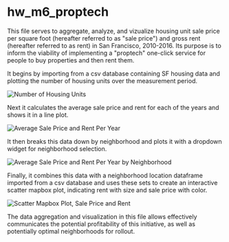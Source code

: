 # hw_m6_proptech

This file serves to aggregate, analyze, and vizualize housing unit sale price per square foot (hereafter referred to as "sale price") and gross rent (hereafter referred to as rent) in San Francisco, 2010-2016. Its purpose is to inform the viability of implementing a "proptech" one-click service for people to buy properties and then rent them.

It begins by importing from a csv database containing SF housing data and plotting the number of housing units over the measurement period.

![Number of Housing Units](C:/Users/ryans/OneDrive/Desktop/1.png)

Next it calculates the average sale price and rent for each of the years and shows it in a line plot.

![Average Sale Price and Rent Per Year](C:/Users/ryans/OneDrive/Desktop/2.png)

It then breaks this data down by neighborhood and plots it with a dropdown widget for neighborhood selection.

![Average Sale Price and Rent Per Year by Neighborhood](C:/Users/ryans/OneDrive/Desktop/3.png)

Finally, it combines this data with a neighborhood location dataframe imported from a csv database and uses these sets to create an interactive scatter mapbox plot, indicating rent with size and sale price with color.

![Scatter Mapbox Plot, Sale Price and Rent](C:/Users/ryans/OneDrive/Desktop/4.png)

The data aggregation and visualization in this file allows effectively communicates the potential profitability of this initiative, as well as potentially optimal neighborhoods for rollout.